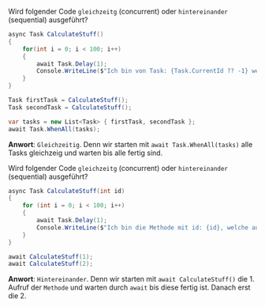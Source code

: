 ﻿Wird folgender Code ``gleichzeitg`` (concurrent) oder ``hintereinander`` (sequential) ausgeführt?
```csharp
async Task CalculateStuff() 
{
    for(int i = 0; i < 100; i++) 
    {
        await Task.Delay(1);
        Console.WriteLine($"Ich bin von Task: {Task.CurrentId ?? -1} welche auf Thread: {Thread.CurrentThread.ManagedThreadId} gestartet worden und berechne i = {i}");
    }
}

Task firstTask = CalculateStuff();
Task secondTask = CalculateStuff();

var tasks = new List<Task> { firstTask, secondTask };
await Task.WhenAll(tasks);
```

**Anwort**: ``Gleichzeitig``. Denn wir starten mit ``await Task.WhenAll(tasks)`` alle Tasks gleichzeig und warten bis alle fertig sind.

Wird folgender Code ``gleichzeitg`` (concurrent) oder ``hintereinander`` (sequential) ausgeführt?
```csharp
async Task CalculateStuff(int id)
{
    for (int i = 0; i < 100; i++)
    {
        await Task.Delay(1);
        Console.WriteLine($"Ich bin die Methode mit id: {id}, welche auf Thread: {Thread.CurrentThread.ManagedThreadId} gestartet worden und berechne i = {i}");
    }
}

await CalculateStuff(1);
await CalculateStuff(2);
```
**Anwort**: ``Hintereinander``. Denn wir starten mit ``await CalculateStuff()`` die 1. Aufruf der ``Methode`` und warten durch ``await`` bis diese fertig ist. Danach erst die 2.
